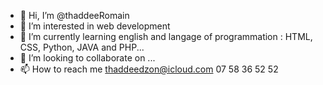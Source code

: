 - 👋 Hi, I’m @thaddeeRomain
- 👀 I’m interested in web development 
- 🌱 I’m currently learning english and langage of programmation : HTML, CSS, Python, JAVA and PHP...
- 💞️ I’m looking to collaborate on ...
- 📫 How to reach me 
     thaddeedzon@icloud.com
     07 58 36 52 52

<!---
thaddeeRomain/thaddeeRomain is a ✨ special ✨ repository because its `README.md` (this file) appears on your GitHub profile.
You can click the Preview link to take a look at your changes.
--->
